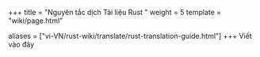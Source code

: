 +++
title = "Nguyên tắc dịch Tài liệu Rust "
weight = 5
template = "wiki/page.html"

aliases = ["vi-VN/rust-wiki/translate/rust-translation-guide.html"]
+++
Viết vào đây